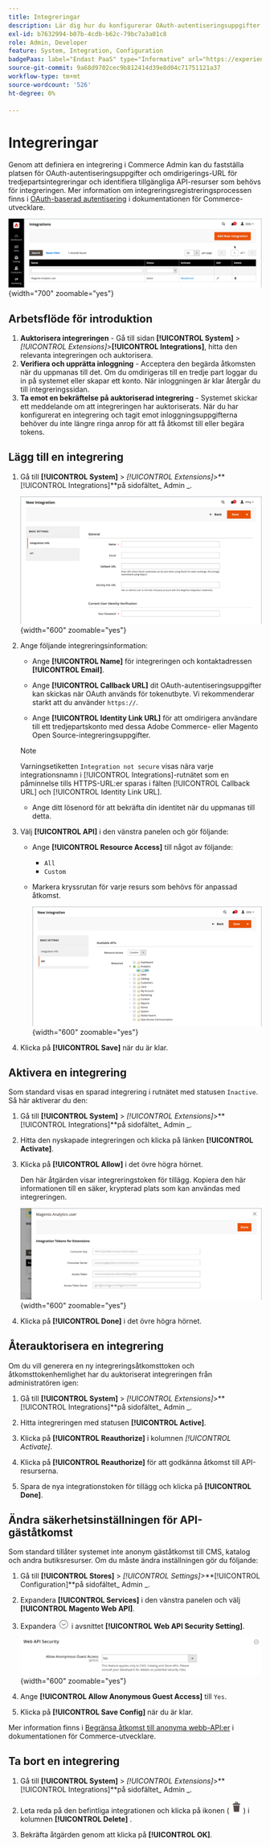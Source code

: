 ```yaml
---
title: Integreringar
description: Lär dig hur du konfigurerar OAuth-autentiseringsuppgifter och omdirigerings-URL för tredjepartsintegreringar.
exl-id: b7632994-b07b-4cdb-b62c-79bc7a3a01c8
role: Admin, Developer
feature: System, Integration, Configuration
badgePaas: label="Endast PaaS" type="Informative" url="https://experienceleague.adobe.com/en/docs/commerce/user-guides/product-solutions" tooltip="Gäller endast Adobe Commerce i molnprojekt (Adobe-hanterad PaaS-infrastruktur) och lokala projekt."
source-git-commit: 9a68d9702cec9b812414d39e8d04c71751121a37
workflow-type: tm+mt
source-wordcount: '526'
ht-degree: 0%

---
```


# Integreringar

Genom att definiera en integrering i Commerce Admin kan du fastställa platsen för OAuth-autentiseringsuppgifter och omdirigerings-URL för tredjepartsintegreringar och identifiera tillgängliga API-resurser som behövs för integreringen. Mer information om integreringsregistreringsprocessen finns i [OAuth-baserad autentisering](https://developer.adobe.com/commerce/webapi/get-started/authentication/gs-authentication-oauth/) i dokumentationen för Commerce-utvecklare.

![Integrationer](./assets/integrations.png){width="700" zoomable="yes"}

## Arbetsflöde för introduktion

1. **Auktorisera integreringen** - Gå till sidan **[!UICONTROL System]** > _[!UICONTROL Extensions]_>**[!UICONTROL Integrations]**, hitta den relevanta integreringen och auktorisera.
1. **Verifiera och upprätta inloggning** - Acceptera den begärda åtkomsten när du uppmanas till det. Om du omdirigeras till en tredje part loggar du in på systemet eller skapar ett konto. När inloggningen är klar återgår du till integreringssidan.
1. **Ta emot en bekräftelse på auktoriserad integrering** - Systemet skickar ett meddelande om att integreringen har auktoriserats. När du har konfigurerat en integrering och tagit emot inloggningsuppgifterna behöver du inte längre ringa anrop för att få åtkomst till eller begära tokens.

## Lägg till en integrering

1. Gå till **[!UICONTROL System]** > _[!UICONTROL Extensions]_>**[!UICONTROL Integrations]**på sidofältet_ Admin _.

   ![Ny integrering](./assets/integration-new.png){width="600" zoomable="yes"}

1. Ange följande integreringsinformation:

   - Ange **[!UICONTROL Name]** för integreringen och kontaktadressen **[!UICONTROL Email]**.

   - Ange **[!UICONTROL Callback URL]** dit OAuth-autentiseringsuppgifter kan skickas när OAuth används för tokenutbyte. Vi rekommenderar starkt att du använder `https://`.

   - Ange **[!UICONTROL Identity Link URL]** för att omdirigera användare till ett tredjepartskonto med dessa Adobe Commerce- eller Magento Open Source-integreringsuppgifter.

   >[!NOTE]
   >
   > Varningsetiketten `Integration not secure` visas nära varje integrationsnamn i [!UICONTROL Integrations]-rutnätet som en påminnelse tills HTTPS-URL:er sparas i fälten [!UICONTROL Callback URL] och [!UICONTROL Identity Link URL].

   - Ange ditt lösenord för att bekräfta din identitet när du uppmanas till detta.

1. Välj **[!UICONTROL API]** i den vänstra panelen och gör följande:

   - Ange **[!UICONTROL Resource Access]** till något av följande:

      - `All`
      - `Custom`

   - Markera kryssrutan för varje resurs som behövs för anpassad åtkomst.

     ![Integreringar - tillgängligt API](./assets/integrations-available-api.png){width="600" zoomable="yes"}

1. Klicka på **[!UICONTROL Save]** när du är klar.

## Aktivera en integrering

Som standard visas en sparad integrering i rutnätet med statusen `Inactive`. Så här aktiverar du den:

1. Gå till **[!UICONTROL System]** > _[!UICONTROL Extensions]_>**[!UICONTROL Integrations]**på sidofältet_ Admin _.

1. Hitta den nyskapade integreringen och klicka på länken **[!UICONTROL Activate]**.

1. Klicka på **[!UICONTROL Allow]** i det övre högra hörnet.

   Den här åtgärden visar integreringstoken för tillägg. Kopiera den här informationen till en säker, krypterad plats som kan användas med integreringen.

   ![Integreringstoken för tillägg](./assets/integration-tokens-for-extensions.png){width="600" zoomable="yes"}

1. Klicka på **[!UICONTROL Done]** i det övre högra hörnet.

## Återauktorisera en integrering

Om du vill generera en ny integreringsåtkomsttoken och åtkomsttokenhemlighet har du auktoriserat integreringen från administratören igen:

1. Gå till **[!UICONTROL System]** > _[!UICONTROL Extensions]_>**[!UICONTROL Integrations]**på sidofältet_ Admin _.

1. Hitta integreringen med statusen **[!UICONTROL Active]**.

1. Klicka på **[!UICONTROL Reauthorize]** i kolumnen _[!UICONTROL Activate]_.

1. Klicka på **[!UICONTROL Reauthorize]** för att godkänna åtkomst till API-resurserna.

1. Spara de nya integrationstoken för tillägg och klicka på **[!UICONTROL Done]**.

## Ändra säkerhetsinställningen för API-gäståtkomst

Som standard tillåter systemet inte anonym gäståtkomst till CMS, katalog och andra butiksresurser. Om du måste ändra inställningen gör du följande:

1. Gå till **[!UICONTROL Stores]** > _[!UICONTROL Settings]_>**[!UICONTROL Configuration]**på sidofältet_ Admin _.

1. Expandera **[!UICONTROL Services]** i den vänstra panelen och välj **[!UICONTROL Magento Web API]**.

1. Expandera ![Expansionsväljaren](../assets/icon-display-expand.png) i avsnittet **[!UICONTROL Web API Security Setting]**.

   ![Tjänstkonfiguration - säkerhetsinställningar för webb-API](../configuration-reference/services/assets/web-api-security.png){width="600" zoomable="yes"}

1. Ange **[!UICONTROL Allow Anonymous Guest Access]** till `Yes`.

1. Klicka på **[!UICONTROL Save Config]** när du är klar.

Mer information finns i [Begränsa åtkomst till anonyma webb-API:er](https://developer.adobe.com/commerce/webapi/rest/use-rest/anonymous-api-security/) i dokumentationen för Commerce-utvecklare.

## Ta bort en integrering

1. Gå till **[!UICONTROL System]** > _[!UICONTROL Extensions]_>**[!UICONTROL Integrations]**på sidofältet_ Admin _.

1. Leta reda på den befintliga integrationen och klicka på ikonen ( ![papperskorgsikonen](../assets/icon-delete-trashcan-solid.png) ) i kolumnen **[!UICONTROL Delete]** .

1. Bekräfta åtgärden genom att klicka på **[!UICONTROL OK]**.
